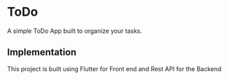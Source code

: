 # ToDo

A simple ToDo App built to organize your tasks.

## Implementation

This project is built using Flutter for Front end and Rest API for the Backend


